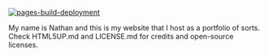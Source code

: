[![pages-build-deployment](https://github.com/nathan-gardner/nathan-gardner.github.io/actions/workflows/pages/pages-build-deployment/badge.svg?branch=main)](https://github.com/nathan-gardner/nathan-gardner.github.io/actions/workflows/pages/pages-build-deployment)

My name is Nathan and this is my website that I host as a portfolio of sorts. Check HTML5UP.md and LICENSE.md for credits and open-source licenses.
